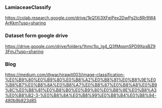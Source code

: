 ### LamiaceaeClassify
https://colab.research.google.com/drive/1kQ1Xi3XFeiPex2DwPg2lc8Rr9W4ArKkm?usp=sharing
 
### Dataset form google drive
https://drive.google.com/drive/folders/1hmc1Io_lg4_Q3fMqsmSPD9XpsBZ93FmJ?usp=sharing
### Blog
https://medium.com/@wachirawit003/image-classification-%E0%B9%80%E0%B9%80%E0%B8%A2%E0%B8%81%E0%B8%9E%E0%B8%B7%E0%B8%8A%E0%B8%A7%E0%B8%87%E0%B8%A8%E0%B9%8C%E0%B8%81%E0%B8%B0%E0%B9%80%E0%B8%9E%E0%B8%A3%E0%B8%B2-3-%E0%B8%8A%E0%B8%99%E0%B8%B4%E0%B8%94-480b9b823d85
